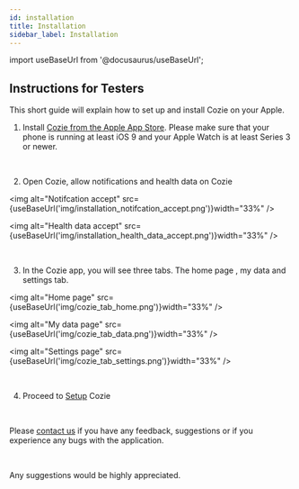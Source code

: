 ```yaml
---
id: installation
title: Installation
sidebar_label: Installation
---
```


import useBaseUrl from '@docusaurus/useBaseUrl';

## Instructions for Testers

This short guide will explain how to set up and install Cozie on your Apple.

1. Install [Cozie from the Apple App Store](https://apps.apple.com/sg/app/cozie/id1625029501). Please make sure that your phone is running at least iOS 9 and your Apple Watch is at least Series 3 or newer.

<br/> 

2. Open Cozie, allow notifications and health data on Cozie 

<img alt="Notifcation accept" src={useBaseUrl('img/installation_notifcation_accept.png')}width="33%" />

<img alt="Health data accept" src={useBaseUrl('img/installation_health_data_accept.png')}width="33%" /> <br/>  

<br/>  

3. In the Cozie app, you will see three tabs. The home page , my data and settings tab. 

<img alt="Home page" src={useBaseUrl('img/cozie_tab_home.png')}width="33%" />

<img alt="My data page" src={useBaseUrl('img/cozie_tab_data.png')}width="33%" />

<img alt="Settings page" src={useBaseUrl('img/cozie_tab_settings.png')}width="33%" /> <br/> 

<br/> 

4. Proceed to [Setup](Setup.md) Cozie 

<br/>

Please [contact us](mailto:cozie.app@gmail.com) if you have any feedback, suggestions or if you experience any bugs with the application.

<br/>

Any suggestions would be highly appreciated.